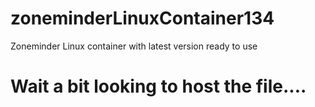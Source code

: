 # zoneminderLinuxContainer134
Zoneminder Linux container with latest version  ready to use
# Wait a bit looking to host the file....
